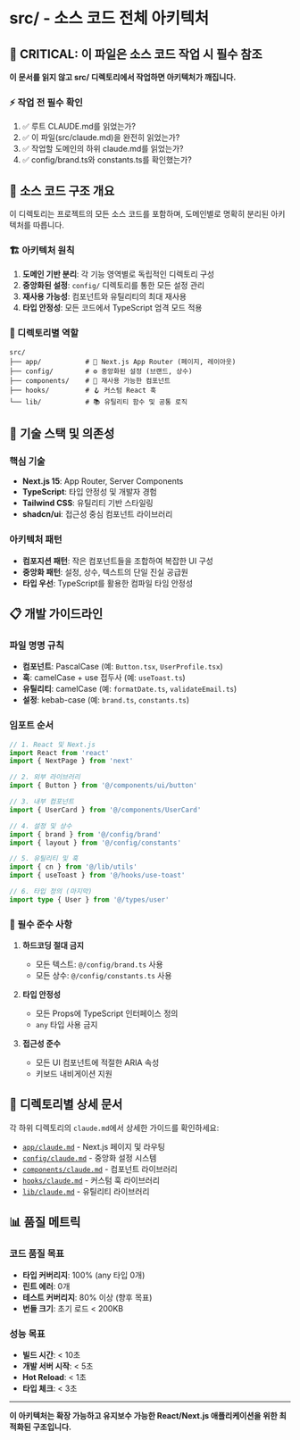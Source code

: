 # src/ - 소스 코드 전체 아키텍처

## 🚨 CRITICAL: 이 파일은 소스 코드 작업 시 필수 참조

**이 문서를 읽지 않고 src/ 디렉토리에서 작업하면 아키텍처가 깨집니다.**

### ⚡ 작업 전 필수 확인
1. ✅ 루트 CLAUDE.md를 읽었는가?
2. ✅ 이 파일(src/claude.md)을 완전히 읽었는가?
3. ✅ 작업할 도메인의 하위 claude.md를 읽었는가?
4. ✅ config/brand.ts와 constants.ts를 확인했는가?

## 📁 소스 코드 구조 개요

이 디렉토리는 프로젝트의 모든 소스 코드를 포함하며, 도메인별로 명확히 분리된 아키텍처를 따릅니다.

### 🏗️ 아키텍처 원칙

1. **도메인 기반 분리**: 각 기능 영역별로 독립적인 디렉토리 구성
2. **중앙화된 설정**: `config/` 디렉토리를 통한 모든 설정 관리
3. **재사용 가능성**: 컴포넌트와 유틸리티의 최대 재사용
4. **타입 안정성**: 모든 코드에서 TypeScript 엄격 모드 적용

### 📂 디렉토리별 역할

```
src/
├── app/           # 📱 Next.js App Router (페이지, 레이아웃)
├── config/        # ⚙️ 중앙화된 설정 (브랜드, 상수)
├── components/    # 🧩 재사용 가능한 컴포넌트
├── hooks/         # 🪝 커스텀 React 훅
└── lib/           # 📚 유틸리티 함수 및 공통 로직
```

## 🔧 기술 스택 및 의존성

### 핵심 기술
- **Next.js 15**: App Router, Server Components
- **TypeScript**: 타입 안정성 및 개발자 경험
- **Tailwind CSS**: 유틸리티 기반 스타일링
- **shadcn/ui**: 접근성 중심 컴포넌트 라이브러리

### 아키텍처 패턴
- **컴포지션 패턴**: 작은 컴포넌트들을 조합하여 복잡한 UI 구성
- **중앙화 패턴**: 설정, 상수, 텍스트의 단일 진실 공급원
- **타입 우선**: TypeScript를 활용한 컴파일 타임 안정성

## 📋 개발 가이드라인

### 파일 명명 규칙
- **컴포넌트**: PascalCase (예: `Button.tsx`, `UserProfile.tsx`)
- **훅**: camelCase + use 접두사 (예: `useToast.ts`)
- **유틸리티**: camelCase (예: `formatDate.ts`, `validateEmail.ts`)
- **설정**: kebab-case (예: `brand.ts`, `constants.ts`)

### 임포트 순서
```typescript
// 1. React 및 Next.js
import React from 'react'
import { NextPage } from 'next'

// 2. 외부 라이브러리
import { Button } from '@/components/ui/button'

// 3. 내부 컴포넌트
import { UserCard } from '@/components/UserCard'

// 4. 설정 및 상수
import { brand } from '@/config/brand'
import { layout } from '@/config/constants'

// 5. 유틸리티 및 훅
import { cn } from '@/lib/utils'
import { useToast } from '@/hooks/use-toast'

// 6. 타입 정의 (마지막)
import type { User } from '@/types/user'
```

### 🚨 필수 준수 사항

1. **하드코딩 절대 금지**
   - 모든 텍스트: `@/config/brand.ts` 사용
   - 모든 상수: `@/config/constants.ts` 사용

2. **타입 안정성**
   - 모든 Props에 TypeScript 인터페이스 정의
   - `any` 타입 사용 금지

3. **접근성 준수**
   - 모든 UI 컴포넌트에 적절한 ARIA 속성
   - 키보드 내비게이션 지원

## 🔗 디렉토리별 상세 문서

각 하위 디렉토리의 `claude.md`에서 상세한 가이드를 확인하세요:

- [`app/claude.md`](./app/claude.md) - Next.js 페이지 및 라우팅
- [`config/claude.md`](./config/claude.md) - 중앙화 설정 시스템
- [`components/claude.md`](./components/claude.md) - 컴포넌트 라이브러리
- [`hooks/claude.md`](./hooks/claude.md) - 커스텀 훅 라이브러리
- [`lib/claude.md`](./lib/claude.md) - 유틸리티 라이브러리

## 📊 품질 메트릭

### 코드 품질 목표
- **타입 커버리지**: 100% (any 타입 0개)
- **린트 에러**: 0개
- **테스트 커버리지**: 80% 이상 (향후 목표)
- **번들 크기**: 초기 로드 < 200KB

### 성능 목표
- **빌드 시간**: < 10초
- **개발 서버 시작**: < 5초
- **Hot Reload**: < 1초
- **타입 체크**: < 3초

---

**이 아키텍처는 확장 가능하고 유지보수 가능한 React/Next.js 애플리케이션을 위한 최적화된 구조입니다.**
